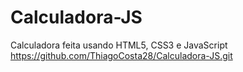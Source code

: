 # Calculadora-JS
Calculadora feita usando HTML5, CSS3 e JavaScript
https://github.com/ThiagoCosta28/Calculadora-JS.git
